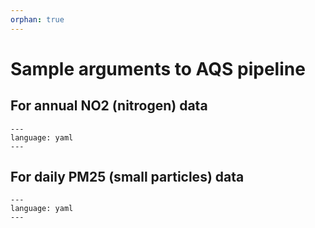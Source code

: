 ```yaml
---
orphan: true
---
```


# Sample arguments to AQS pipeline
                         
## For annual NO2 (nitrogen) data

```{literalinclude} ../../src/cwl/jobs/sample_aqs_annual.yml
---
language: yaml
---
```

## For daily PM25 (small particles) data

```{literalinclude} ../../src/cwl/jobs/sample_aqs_daily.yml
---
language: yaml
---
```
